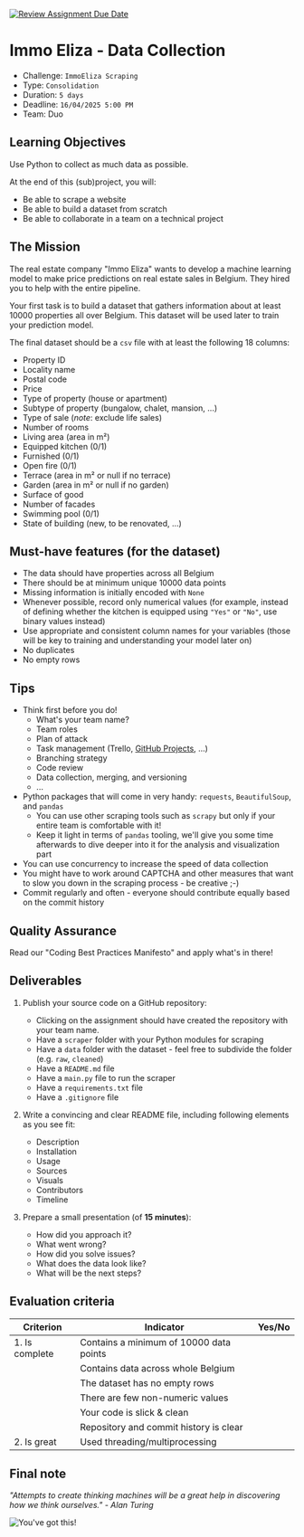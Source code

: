 [![Review Assignment Due Date](https://classroom.github.com/assets/deadline-readme-button-22041afd0340ce965d47ae6ef1cefeee28c7c493a6346c4f15d667ab976d596c.svg)](https://classroom.github.com/a/z8HRO1TZ)
# Immo Eliza - Data Collection

- Challenge: `ImmoEliza Scraping`
- Type: `Consolidation`
- Duration: `5 days`
- Deadline: `16/04/2025 5:00 PM`
- Team: Duo

## Learning Objectives

Use Python to collect as much data as possible.

At the end of this (sub)project, you will:
- Be able to scrape a website
- Be able to build a dataset from scratch
- Be able to collaborate in a team on a technical project

## The Mission

The real estate company "Immo Eliza" wants to develop a machine learning model to make price predictions on real estate sales in Belgium. They hired you to help with the entire pipeline.

Your first task is to build a dataset that gathers information about at least 10000 properties all over Belgium. This dataset will be used later to train your prediction model.

The final dataset should be a `csv` file with at least the following 18 columns:
- Property ID
- Locality name
- Postal code
- Price
- Type of property (house or apartment)
- Subtype of property (bungalow, chalet, mansion, ...)
- Type of sale (_note_: exclude life sales)
- Number of rooms
- Living area (area in m²)
- Equipped kitchen (0/1)
- Furnished (0/1)
- Open fire (0/1)
- Terrace (area in m² or null if no terrace)
- Garden (area in m² or null if no garden)
- Surface of good  
- Number of facades
- Swimming pool (0/1)
- State of building (new, to be renovated, ...)

## Must-have features (for the dataset)

- The data should have properties across all Belgium
- There should be at minimum unique 10000 data points
- Missing information is initially encoded with `None`
- Whenever possible, record only numerical values (for example, instead of defining whether the kitchen is equipped using `"Yes"` or `"No"`, use binary values instead)
- Use appropriate and consistent column names for your variables (those will be key to training and understanding your model later on)
- No duplicates
- No empty rows

## Tips

- Think first before you do!
  - What's your team name?
  - Team roles
  - Plan of attack
  - Task management (Trello, [GitHub Projects](https://docs.github.com/en/issues/planning-and-tracking-with-projects/learning-about-projects/quickstart-for-projects), ...)
  - Branching strategy
  - Code review
  - Data collection, merging, and versioning
  - ...
- Python packages that will come in very handy: `requests`, `BeautifulSoup`, and `pandas`
  - You can use other scraping tools such as `scrapy` but only if your entire team is comfortable with it!
  - Keep it light in terms of `pandas` tooling, we'll give you some time afterwards to dive deeper into it for the analysis and visualization part
- You can use concurrency to increase the speed of data collection
- You might have to work around CAPTCHA and other measures that want to slow you down in the scraping process - be creative ;-)
- Commit regularly and often - everyone should contribute equally based on the commit history

## Quality Assurance

Read our "Coding Best Practices Manifesto" and apply what's in there!

## Deliverables

1. Publish your source code on a GitHub repository:
    - Clicking on the assignment should have created the repository with your team name.
    - Have a `scraper` folder with your Python modules for scraping
    - Have a `data` folder with the dataset - feel free to subdivide the folder (e.g. `raw`, `cleaned`)
    - Have a `README.md` file
    - Have a `main.py` file to run the scraper
    - Have a `requirements.txt` file
    - Have a `.gitignore` file

2. Write a convincing and clear README file, including following elements as you see fit:
   - Description
   - Installation
   - Usage
   - Sources
   - Visuals
   - Contributors
   - Timeline

3. Prepare a small presentation (of **15 minutes**):
   - How did you approach it?
   - What went wrong?
   - How did you solve issues?
   - What does the data look like?
   - What will be the next steps?

## Evaluation criteria

| Criterion      | Indicator                                  | Yes/No |
| -------------- | ------------------------------------------ | ------ |
| 1. Is complete | Contains a minimum of 10000 data points    |        |
|                | Contains data across whole Belgium         |        |
|                | The dataset has no empty rows              |        |
|                | There are few non-numeric values           |        |
|                | Your code is slick & clean                 |        |
|                | Repository and commit history is clear     |        |
| 2. Is great    | Used threading/multiprocessing             |        |

## Final note

_"Attempts to create thinking machines will be a great help in discovering how we think ourselves." - Alan Turing_

![You've got this!](https://i.giphy.com/media/JWuBH9rCO2uZuHBFpm/giphy.gif)

